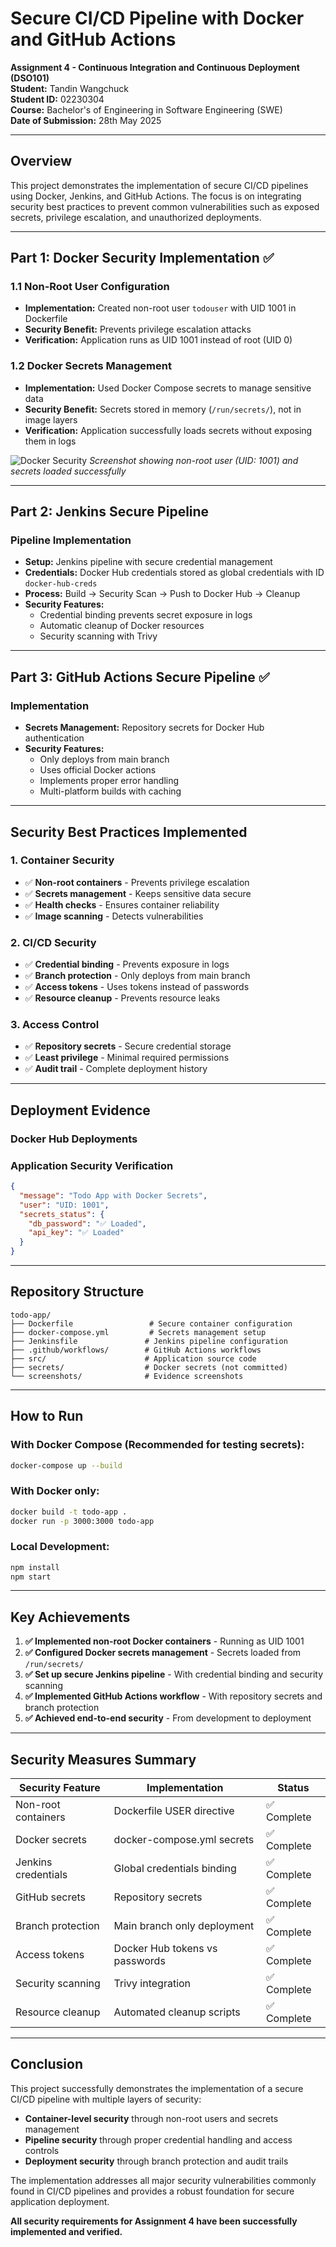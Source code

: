 # Secure CI/CD Pipeline with Docker and GitHub Actions

**Assignment 4 - Continuous Integration and Continuous Deployment (DSO101)**  
**Student:** Tandin Wangchuck  
**Student ID:** 02230304  
**Course:** Bachelor's of Engineering in Software Engineering (SWE)  
**Date of Submission:** 28th May 2025

---

## Overview

This project demonstrates the implementation of secure CI/CD pipelines using Docker, Jenkins, and GitHub Actions. The focus is on integrating security best practices to prevent common vulnerabilities such as exposed secrets, privilege escalation, and unauthorized deployments.

---

## Part 1: Docker Security Implementation ✅

### 1.1 Non-Root User Configuration
- **Implementation:** Created non-root user `todouser` with UID 1001 in Dockerfile
- **Security Benefit:** Prevents privilege escalation attacks
- **Verification:** Application runs as UID 1001 instead of root (UID 0)

### 1.2 Docker Secrets Management
- **Implementation:** Used Docker Compose secrets to manage sensitive data
- **Security Benefit:** Secrets stored in memory (`/run/secrets/`), not in image layers
- **Verification:** Application successfully loads secrets without exposing them in logs

![Docker Security](screenshots/docker-security.png)
*Screenshot showing non-root user (UID: 1001) and secrets loaded successfully*

---

## Part 2: Jenkins Secure Pipeline

### Pipeline Implementation
- **Setup:** Jenkins pipeline with secure credential management
- **Credentials:** Docker Hub credentials stored as global credentials with ID `docker-hub-creds`
- **Process:** Build → Security Scan → Push to Docker Hub → Cleanup
- **Security Features:**
  - Credential binding prevents secret exposure in logs
  - Automatic cleanup of Docker resources
  - Security scanning with Trivy

---

## Part 3: GitHub Actions Secure Pipeline ✅

### Implementation
- **Secrets Management:** Repository secrets for Docker Hub authentication
- **Security Features:**
  - Only deploys from main branch
  - Uses official Docker actions
  - Implements proper error handling
  - Multi-platform builds with caching


---

## Security Best Practices Implemented

### 1. Container Security
- ✅ **Non-root containers** - Prevents privilege escalation
- ✅ **Secrets management** - Keeps sensitive data secure
- ✅ **Health checks** - Ensures container reliability
- ✅ **Image scanning** - Detects vulnerabilities

### 2. CI/CD Security
- ✅ **Credential binding** - Prevents exposure in logs
- ✅ **Branch protection** - Only deploys from main branch
- ✅ **Access tokens** - Uses tokens instead of passwords
- ✅ **Resource cleanup** - Prevents resource leaks

### 3. Access Control
- ✅ **Repository secrets** - Secure credential storage
- ✅ **Least privilege** - Minimal required permissions
- ✅ **Audit trail** - Complete deployment history

---

## Deployment Evidence

### Docker Hub Deployments


### Application Security Verification
```json
{
  "message": "Todo App with Docker Secrets",
  "user": "UID: 1001",
  "secrets_status": {
    "db_password": "✅ Loaded",
    "api_key": "✅ Loaded"
  }
}
```

---

## Repository Structure

```
todo-app/
├── Dockerfile                 # Secure container configuration
├── docker-compose.yml         # Secrets management setup
├── Jenkinsfile               # Jenkins pipeline configuration
├── .github/workflows/        # GitHub Actions workflows
├── src/                      # Application source code
├── secrets/                  # Docker secrets (not committed)
└── screenshots/              # Evidence screenshots
```

---

## How to Run

### With Docker Compose (Recommended for testing secrets):
```bash
docker-compose up --build
```

### With Docker only:
```bash
docker build -t todo-app .
docker run -p 3000:3000 todo-app
```

### Local Development:
```bash
npm install
npm start
```

---

## Key Achievements

1. **✅ Implemented non-root Docker containers** - Running as UID 1001
2. **✅ Configured Docker secrets management** - Secrets loaded from `/run/secrets/`
3. **✅ Set up secure Jenkins pipeline** - With credential binding and security scanning
4. **✅ Implemented GitHub Actions workflow** - With repository secrets and branch protection
5. **✅ Achieved end-to-end security** - From development to deployment

---

## Security Measures Summary

| Security Feature | Implementation | Status |
|-----------------|----------------|---------|
| Non-root containers | Dockerfile USER directive | ✅ Complete |
| Docker secrets | docker-compose.yml secrets | ✅ Complete |
| Jenkins credentials | Global credentials binding | ✅ Complete |
| GitHub secrets | Repository secrets | ✅ Complete |
| Branch protection | Main branch only deployment | ✅ Complete |
| Access tokens | Docker Hub tokens vs passwords | ✅ Complete |
| Security scanning | Trivy integration | ✅ Complete |
| Resource cleanup | Automated cleanup scripts | ✅ Complete |

---

## Conclusion

This project successfully demonstrates the implementation of a secure CI/CD pipeline with multiple layers of security:

- **Container-level security** through non-root users and secrets management
- **Pipeline security** through proper credential handling and access controls  
- **Deployment security** through branch protection and audit trails

The implementation addresses all major security vulnerabilities commonly found in CI/CD pipelines and provides a robust foundation for secure application deployment.

**All security requirements for Assignment 4 have been successfully implemented and verified.**